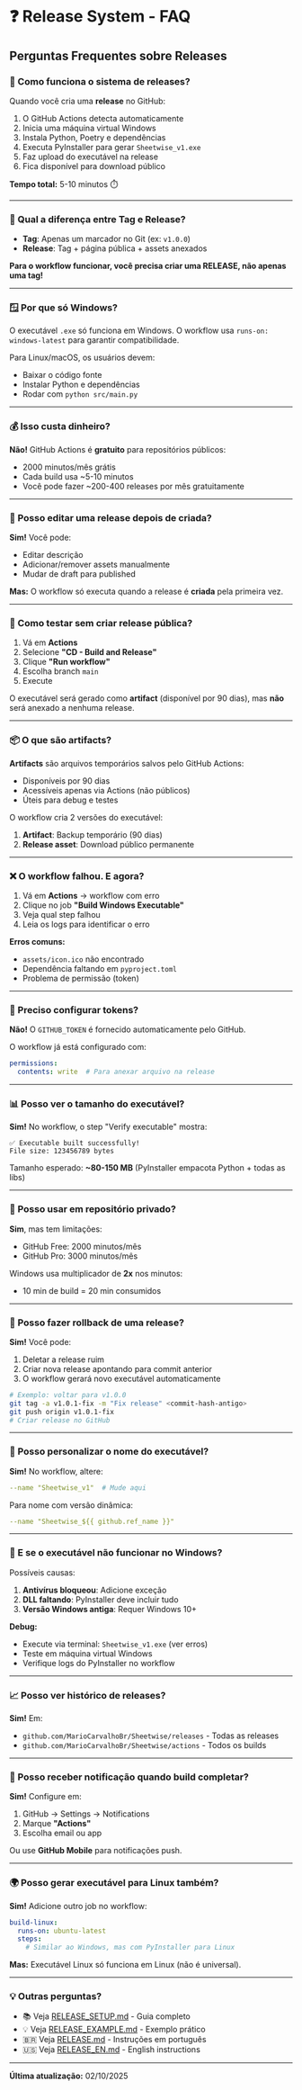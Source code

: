 # ❓ Release System - FAQ

## Perguntas Frequentes sobre Releases

### 🤔 Como funciona o sistema de releases?

Quando você cria uma **release** no GitHub:
1. O GitHub Actions detecta automaticamente
2. Inicia uma máquina virtual Windows
3. Instala Python, Poetry e dependências
4. Executa PyInstaller para gerar `Sheetwise_v1.exe`
5. Faz upload do executável na release
6. Fica disponível para download público

**Tempo total:** 5-10 minutos ⏱️

---

### 📝 Qual a diferença entre Tag e Release?

- **Tag**: Apenas um marcador no Git (ex: `v1.0.0`)
- **Release**: Tag + página pública + assets anexados

**Para o workflow funcionar, você precisa criar uma RELEASE, não apenas uma tag!**

---

### 🪟 Por que só Windows?

O executável `.exe` só funciona em Windows. O workflow usa `runs-on: windows-latest` para garantir compatibilidade.

Para Linux/macOS, os usuários devem:
- Baixar o código fonte
- Instalar Python e dependências
- Rodar com `python src/main.py`

---

### 💰 Isso custa dinheiro?

**Não!** GitHub Actions é **gratuito** para repositórios públicos:
- 2000 minutos/mês grátis
- Cada build usa ~5-10 minutos
- Você pode fazer ~200-400 releases por mês gratuitamente

---

### 🔄 Posso editar uma release depois de criada?

**Sim!** Você pode:
- Editar descrição
- Adicionar/remover assets manualmente
- Mudar de draft para published

**Mas:** O workflow só executa quando a release é **criada** pela primeira vez.

---

### 🧪 Como testar sem criar release pública?

1. Vá em **Actions**
2. Selecione **"CD - Build and Release"**
3. Clique **"Run workflow"**
4. Escolha branch `main`
5. Execute

O executável será gerado como **artifact** (disponível por 90 dias), mas **não** será anexado a nenhuma release.

---

### 📦 O que são artifacts?

**Artifacts** são arquivos temporários salvos pelo GitHub Actions:
- Disponíveis por 90 dias
- Acessíveis apenas via Actions (não públicos)
- Úteis para debug e testes

O workflow cria 2 versões do executável:
1. **Artifact**: Backup temporário (90 dias)
2. **Release asset**: Download público permanente

---

### ❌ O workflow falhou. E agora?

1. Vá em **Actions** → workflow com erro
2. Clique no job **"Build Windows Executable"**
3. Veja qual step falhou
4. Leia os logs para identificar o erro

**Erros comuns:**
- `assets/icon.ico` não encontrado
- Dependência faltando em `pyproject.toml`
- Problema de permissão (token)

---

### 🔐 Preciso configurar tokens?

**Não!** O `GITHUB_TOKEN` é fornecido automaticamente pelo GitHub.

O workflow já está configurado com:
```yaml
permissions:
  contents: write  # Para anexar arquivo na release
```

---

### 📊 Posso ver o tamanho do executável?

**Sim!** No workflow, o step "Verify executable" mostra:
```
✅ Executable built successfully!
File size: 123456789 bytes
```

Tamanho esperado: **~80-150 MB** (PyInstaller empacota Python + todas as libs)

---

### 🚀 Posso usar em repositório privado?

**Sim**, mas tem limitações:
- GitHub Free: 2000 minutos/mês
- GitHub Pro: 3000 minutos/mês

Windows usa multiplicador de **2x** nos minutos:
- 10 min de build = 20 min consumidos

---

### 🔄 Posso fazer rollback de uma release?

**Sim!** Você pode:
1. Deletar a release ruim
2. Criar nova release apontando para commit anterior
3. O workflow gerará novo executável automaticamente

```bash
# Exemplo: voltar para v1.0.0
git tag -a v1.0.1-fix -m "Fix release" <commit-hash-antigo>
git push origin v1.0.1-fix
# Criar release no GitHub
```

---

### 📝 Posso personalizar o nome do executável?

**Sim!** No workflow, altere:
```yaml
--name "Sheetwise_v1"  # Mude aqui
```

Para nome com versão dinâmica:
```yaml
--name "Sheetwise_${{ github.ref_name }}"
```

---

### 🐛 E se o executável não funcionar no Windows?

Possíveis causas:
1. **Antivírus bloqueou**: Adicione exceção
2. **DLL faltando**: PyInstaller deve incluir tudo
3. **Versão Windows antiga**: Requer Windows 10+

**Debug:**
- Execute via terminal: `Sheetwise_v1.exe` (ver erros)
- Teste em máquina virtual Windows
- Verifique logs do PyInstaller no workflow

---

### 📈 Posso ver histórico de releases?

**Sim!** Em:
- `github.com/MarioCarvalhoBr/Sheetwise/releases` - Todas as releases
- `github.com/MarioCarvalhoBr/Sheetwise/actions` - Todos os builds

---

### 🔔 Posso receber notificação quando build completar?

**Sim!** Configure em:
1. GitHub → Settings → Notifications
2. Marque **"Actions"**
3. Escolha email ou app

Ou use **GitHub Mobile** para notificações push.

---

### 🌍 Posso gerar executável para Linux também?

**Sim!** Adicione outro job no workflow:

```yaml
build-linux:
  runs-on: ubuntu-latest
  steps:
    # Similar ao Windows, mas com PyInstaller para Linux
```

**Mas:** Executável Linux só funciona em Linux (não é universal).

---

### 💡 Outras perguntas?

- 📚 Veja [RELEASE_SETUP.md](.github/RELEASE_SETUP.md) - Guia completo
- 💡 Veja [RELEASE_EXAMPLE.md](.github/RELEASE_EXAMPLE.md) - Exemplo prático
- 🇧🇷 Veja [RELEASE.md](.github/RELEASE.md) - Instruções em português
- 🇺🇸 Veja [RELEASE_EN.md](.github/RELEASE_EN.md) - English instructions

---

**Última atualização:** 02/10/2025
